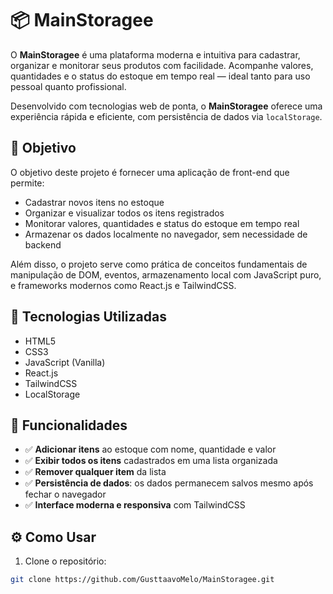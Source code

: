 # 📦 MainStoragee

O **MainStoragee** é uma plataforma moderna e intuitiva para cadastrar, organizar e monitorar seus produtos com facilidade. Acompanhe valores, quantidades e o status do estoque em tempo real — ideal tanto para uso pessoal quanto profissional. 

Desenvolvido com tecnologias web de ponta, o **MainStoragee** oferece uma experiência rápida e eficiente, com persistência de dados via `localStorage`.

## 🎯 Objetivo

O objetivo deste projeto é fornecer uma aplicação de front-end que permite:

- Cadastrar novos itens no estoque
- Organizar e visualizar todos os itens registrados
- Monitorar valores, quantidades e status do estoque em tempo real
- Armazenar os dados localmente no navegador, sem necessidade de backend

Além disso, o projeto serve como prática de conceitos fundamentais de manipulação de DOM, eventos, armazenamento local com JavaScript puro, e frameworks modernos como React.js e TailwindCSS.

## 🧰 Tecnologias Utilizadas

- HTML5
- CSS3
- JavaScript (Vanilla)
- React.js
- TailwindCSS
- LocalStorage

## 🚀 Funcionalidades

- ✅ **Adicionar itens** ao estoque com nome, quantidade e valor
- ✅ **Exibir todos os itens** cadastrados em uma lista organizada
- ✅ **Remover qualquer item** da lista
- ✅ **Persistência de dados**: os dados permanecem salvos mesmo após fechar o navegador
- ✅ **Interface moderna e responsiva** com TailwindCSS

## ⚙️ Como Usar

1. Clone o repositório:

```bash
git clone https://github.com/GusttaavoMelo/MainStoragee.git
